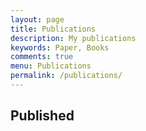 ```yaml
---
layout: page
title: Publications
description: My publications
keywords: Paper, Books
comments: true
menu: Publications
permalink: /publications/
---
```





## Published
